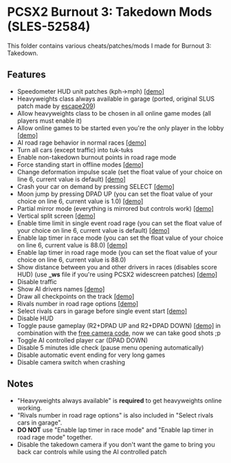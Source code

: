 # PCSX2 Burnout 3: Takedown Mods (SLES-52584)

This folder contains various cheats/patches/mods I made for Burnout 3: Takedown.

## Features
- Speedometer HUD unit patches (kph->mph) [\[demo\]](https://i.imgur.com/hgGCf63.mp4) 
- Heavyweights class always available in garage (ported, original SLUS patch made by [escape209](https://github.com/escape209))
- Allow heavyweights class to be chosen in all online game modes (all players must enable it)
- Allow online games to be started even you're the only player in the lobby  [\[demo\]](https://i.imgur.com/H1bmaBl.mp4)
- AI road rage behavior in normal races [\[demo\]](https://i.imgur.com/RLtPeuw.mp4)
- Turn all cars (except traffic) into tuk-tuks
- Enable non-takedown burnout points in road rage mode
- Force standing start in offline modes [\[demo\]](https://i.imgur.com/ZGCcGan.mp4)
- Change deformation impulse scale (set the float value of your choice on line 6, current value is default) [\[demo\]](https://i.imgur.com/iG091lm.png)
- Crash your car on demand by pressing SELECT [\[demo\]](https://i.imgur.com/3JVfbuU.mp4)
- Moon jump by pressing DPAD UP (you can set the float value of your choice on line 6, current value is 1.0) [\[demo\]](https://i.imgur.com/zzAqRfu.mp4)
- Partial mirror mode (everything is mirrored but controls work) [\[demo\]](https://i.imgur.com/WlghMuC.mp4)
- Vertical split screen [\[demo\]](https://i.imgur.com/5crTbar.png)
- Enable time limit in single event road rage (you can set the float value of your choice on line 6, current value is default) [\[demo\]](https://i.imgur.com/5uQTYw4.mp4)
- Enable lap timer in race mode (you can set the float value of your choice on line 6, current value is 88.0) [\[demo\]](https://i.imgur.com/zP0iQnc.png)
- Enable lap timer in road rage mode (you can set the float value of your choice on line 6, current value is 88.0)
- Show distance between you and other drivers in races (disables score HUD) (use **_ws** file if you're using PCSX2 widescreen patches) [\[demo\]](https://i.imgur.com/qws0uEH.mp4)
- Disable traffic
- Show AI drivers names [\[demo\]](https://i.imgur.com/RwdDiob.jpg)
- Draw all checkpoints on the track [\[demo\]](https://i.imgur.com/n1puKRi.jpg)
- Rivals number in road rage options [\[demo\]](https://i.imgur.com/IUVA81H.png)
- Select rivals cars in garage before single event start [\[demo\]](https://i.imgur.com/2w6035K.mp4)
- Disable HUD
- Toggle pause gameplay (R2+DPAD UP and R2+DPAD DOWN) [\[demo\]](https://i.imgur.com/6swIHzt.mp4) in combination with the [free camera code](https://tcrf.net/Burnout_3:_Takedown#Camera_Modes), now we can take good shots ;p
- Toggle AI controlled player car (DPAD DOWN)
- Disable 5 minutes idle check (pause menu opening automatically)
- Disable automatic event ending for very long games
- Disable camera switch when crashing

## Notes
- "Heavyweights always available" is **required** to get heavyweights online working.
- "Rivals number in road rage options" is also included in "Select rivals cars in garage".
- **DO NOT** use "Enable lap timer in race mode" and "Enable lap timer in road rage mode" together.
- Disable the takedown camera if you don't want the game to bring you back car controls while using the AI controlled patch
